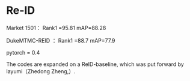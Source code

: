 # Re-ID
Market 1501：      Rank1 =95.81         mAP=88.28                 
                 
                 
DukeMTMC-REID ：   Rank1 =88.7          mAP=77.9

pytorch = 0.4

The codes are expanded on a ReID-baseline, which was put forward by layumi（Zhedong Zheng,）.
